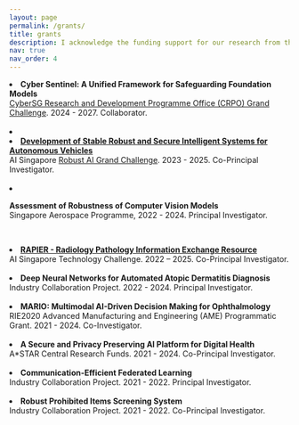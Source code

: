 ```yaml
---
layout: page
permalink: /grants/
title: grants
description: I acknowledge the funding support for our research from the following grants and projects
nav: true
nav_order: 4
---
```

<li>
<b>Cyber Sentinel: A Unified Framework for Safeguarding Foundation Models</b><br>
<a href="https://www.ntu.edu.sg/crpo/crpo-verticals/grant-management/grand-challenge">CyberSG Research and Development Programme Office (CRPO) Grand Challenge</a>. 2024 - 2027. Collaborator.</li><br>
<li>

<li>
<b><a href="https://aisingapore.org/development-of-stable-robust-and-secure-intelligent-systems-for-autonomous-vehicles/#:~:text=This%20project%20will%20harness%20the,adversarial%20attacks%20in%20complex%20environments.">Development of Stable Robust and Secure Intelligent Systems for Autonomous Vehicles</a></b><br>
AI Singapore <a href="https://connect.aisingapore.org/2023/07/s20m-research-funding-to-address-challenges-related-to-the-increasing-use-of-ai-in-emerging-applications/">Robust AI Grand Challenge</a>. 2023 - 2025. Co-Principal Investigator.</li><br>
<li>
  
<b>Assessment of Robustness of Computer Vision Models</b><br>
Singapore Aerospace Programme, 2022 - 2024. Principal Investigator.</li><br>
<li>
<b><a href="https://aisingapore.org/ottc-call-awardees/rapier-radiology-pathology-information-exchange-resource/">RAPIER - Radiology Pathology Information Exchange Resource</a></b><br>
AI Singapore Technology Challenge. 2022 – 2025. Co-Principal Investigator.</li><br>
<li>  
<b>Deep Neural Networks for Automated Atopic Dermatitis Diagnosis</b><br>
Industry Collaboration Project. 2022 - 2024. Principal Investigator.</li><br>
<li>
<b>MARIO: Multimodal AI-Driven Decision Making for Ophthalmology</b><br>
RIE2020 Advanced Manufacturing and Engineering (AME) Programmatic Grant. 2021 - 2024. Co-Investigator.</li><br>
<li>
<b>A Secure and Privacy Preserving AI Platform for Digital Health</b><br>
A*STAR Central Research Funds. 2021 - 2024. Co-Principal Investigator.</li><br>
<li>
<b>Communication-Efficient Federated Learning</b><br>
Industry Collaboration Project. 2021 - 2022. Principal Investigator.</li><br>
<li>
<b>Robust Prohibited Items Screening System</b><br>
Industry Collaboration Project. 2021 - 2022. Co-Principal Investigator.</li><br>

